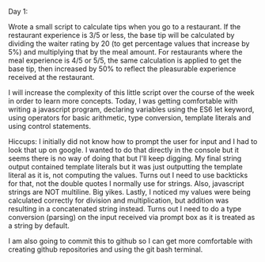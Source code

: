 Day 1: 

Wrote a small script to calculate tips when you go to a restaurant. If the restaurant experience is 3/5 or less, the base tip will be calculated by dividing the waiter rating by 20 (to get percentage values that increase by 5%) and multiplying that by the meal amount. For restaurants where the meal experience is 4/5 or 5/5, the same calculation is applied to get the base tip, then increased by 50% to reflect the pleasurable experience received at the restaurant. 

I will increase the complexity of this little script over the course of the week in order to learn more concepts. Today, I was getting comfortable with writing a javascript program, declaring variables using the ES6 let keyword, using operators for basic arithmetic, type conversion, template literals and using control statements. 

Hiccups: I initially did not know how to prompt the user for input and I had to look that up on google. I wanted to do that directly in the console but it seems there is no way of doing that but I'll keep digging. My final string output contained template literals but it was just outputting the template literal as it is, not computing the values. Turns out I need to use backticks for that, not the double quotes I normally use for strings. Also, javascript strings are NOT multiline. Big yikes. Lastly, I noticed my values were being calculated correctly for division and multiplication, but addition was resulting in a concatenated string instead. Turns out I need to do a type conversion (parsing) on the input received via prompt box as it is treated as a string by default. 

I am also going to commit this to github so I can get more comfortable with creating github repositories and using the git bash terminal.

